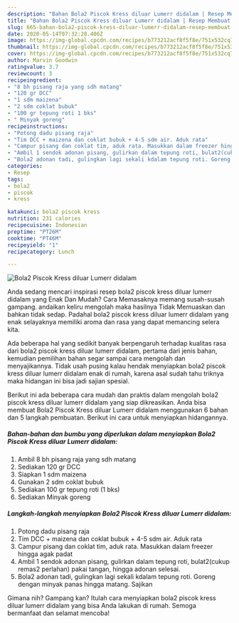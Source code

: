 ```yaml
---
description: "Bahan Bola2 Piscok Kress diluar Lumerr didalam | Resep Membuat Bola2 Piscok Kress diluar Lumerr didalam Yang Enak Banget"
title: "Bahan Bola2 Piscok Kress diluar Lumerr didalam | Resep Membuat Bola2 Piscok Kress diluar Lumerr didalam Yang Enak Banget"
slug: 665-bahan-bola2-piscok-kress-diluar-lumerr-didalam-resep-membuat-bola2-piscok-kress-diluar-lumerr-didalam-yang-enak-banget
date: 2020-05-14T07:32:28.406Z
image: https://img-global.cpcdn.com/recipes/b773212acf8f5f8e/751x532cq70/bola2-piscok-kress-diluar-lumerr-didalam-foto-resep-utama.jpg
thumbnail: https://img-global.cpcdn.com/recipes/b773212acf8f5f8e/751x532cq70/bola2-piscok-kress-diluar-lumerr-didalam-foto-resep-utama.jpg
cover: https://img-global.cpcdn.com/recipes/b773212acf8f5f8e/751x532cq70/bola2-piscok-kress-diluar-lumerr-didalam-foto-resep-utama.jpg
author: Marvin Goodwin
ratingvalue: 3.7
reviewcount: 3
recipeingredient:
- "8 bh pisang raja yang sdh matang"
- "120 gr DCC"
- "1 sdm maizena"
- "2 sdm coklat bubuk"
- "100 gr tepung roti 1 bks"
- " Minyak goreng"
recipeinstructions:
- "Potong dadu pisang raja"
- "Tim DCC + maizena dan coklat bubuk + 4-5 sdm air. Aduk rata"
- "Campur pisang dan coklat tim, aduk rata. Masukkan dalam freezer hingga agak padat"
- "Ambil 1 sendok adonan pisang, gulirkan dalam tepung roti, bulat2(cukup remas2 perlahan) pakai tangan, hingga adonan selesai."
- "Bola2 adonan tadi, gulingkan lagi sekali kdalam tepung roti. Goreng dengan minyak panas hingga matang. Sajikan"
categories:
- Resep
tags:
- bola2
- piscok
- kress

katakunci: bola2 piscok kress 
nutrition: 231 calories
recipecuisine: Indonesian
preptime: "PT26M"
cooktime: "PT46M"
recipeyield: "1"
recipecategory: Lunch

---
```



![Bola2 Piscok Kress diluar Lumerr didalam](https://img-global.cpcdn.com/recipes/b773212acf8f5f8e/751x532cq70/bola2-piscok-kress-diluar-lumerr-didalam-foto-resep-utama.jpg)

Anda sedang mencari inspirasi resep bola2 piscok kress diluar lumerr didalam yang Enak Dan Mudah? Cara Memasaknya memang susah-susah gampang. andaikan keliru mengolah maka hasilnya Tidak Memuaskan dan bahkan tidak sedap. Padahal bola2 piscok kress diluar lumerr didalam yang enak selayaknya memiliki aroma dan rasa yang dapat memancing selera kita.



Ada beberapa hal yang sedikit banyak berpengaruh terhadap kualitas rasa dari bola2 piscok kress diluar lumerr didalam, pertama dari jenis bahan, kemudian pemilihan bahan segar sampai cara mengolah dan menyajikannya. Tidak usah pusing kalau hendak menyiapkan bola2 piscok kress diluar lumerr didalam enak di rumah, karena asal sudah tahu triknya maka hidangan ini bisa jadi sajian spesial.


Berikut ini ada beberapa cara mudah dan praktis dalam mengolah bola2 piscok kress diluar lumerr didalam yang siap dikreasikan. Anda bisa membuat Bola2 Piscok Kress diluar Lumerr didalam menggunakan 6 bahan dan 5 langkah pembuatan. Berikut ini cara untuk menyiapkan hidangannya.

<!--inarticleads1-->

##### Bahan-bahan dan bumbu yang diperlukan dalam menyiapkan Bola2 Piscok Kress diluar Lumerr didalam:

1. Ambil 8 bh pisang raja yang sdh matang
1. Sediakan 120 gr DCC
1. Siapkan 1 sdm maizena
1. Gunakan 2 sdm coklat bubuk
1. Sediakan 100 gr tepung roti (1 bks)
1. Sediakan  Minyak goreng




<!--inarticleads2-->

##### Langkah-langkah menyiapkan Bola2 Piscok Kress diluar Lumerr didalam:

1. Potong dadu pisang raja
1. Tim DCC + maizena dan coklat bubuk + 4-5 sdm air. Aduk rata
1. Campur pisang dan coklat tim, aduk rata. Masukkan dalam freezer hingga agak padat
1. Ambil 1 sendok adonan pisang, gulirkan dalam tepung roti, bulat2(cukup remas2 perlahan) pakai tangan, hingga adonan selesai.
1. Bola2 adonan tadi, gulingkan lagi sekali kdalam tepung roti. Goreng dengan minyak panas hingga matang. Sajikan




Gimana nih? Gampang kan? Itulah cara menyiapkan bola2 piscok kress diluar lumerr didalam yang bisa Anda lakukan di rumah. Semoga bermanfaat dan selamat mencoba!
